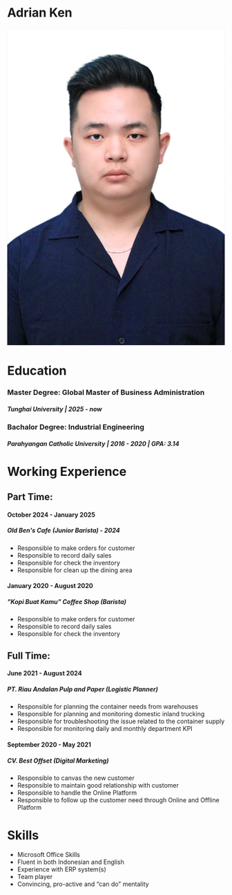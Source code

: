 # Adrian Ken

![](Photo%20of%20Adrianus%20Sebastian%20Kenneth.jpeg)

# Education
### Master Degree: Global Master of Business Administration 
##### Tunghai University | 2025 - now
### Bachalor Degree: Industrial Engineering 
##### Parahyangan Catholic University | 2016 - 2020 | GPA: 3.14

# Working Experience
## Part Time:
#### October 2024 - January 2025
##### Old Ben's Cafe (Junior Barista) - 2024
- Responsible to make orders for customer
- Responsible to record daily sales
- Responsible for check the inventory
- Responsible for clean up the dining area

#### January 2020 - August 2020
##### "Kopi Buat Kamu" Coffee Shop (Barista) 
- Responsible to make orders for customer
- Responsible to record daily sales
- Responsible for check the inventory



## Full Time:
#### June 2021 - August 2024
##### PT. Riau Andalan Pulp and Paper (Logistic Planner)
- Responsible for planning the container needs from warehouses
- Responsible for planning and monitoring domestic inland trucking
- Responsible for troubleshooting the issue related to the container supply
- Responsible for monitoring daily and monthly department KPI

#### September 2020 - May 2021
##### CV. Best Offset (Digital Marketing)
- Responsible to canvas the new customer
- Responsible to maintain good relationship with customer
- Responsible to handle the Online Platform
- Responsible to follow up the customer need through Online and Offline Platform


  
# Skills
- Microsoft Office Skills
- Fluent in both Indonesian and English
- Experience with ERP system(s)
- Team player
- Convincing, pro-active and “can do” mentality
